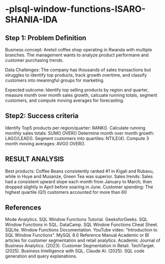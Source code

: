 # -plsql-window-functions-ISARO-SHANIA-IDA
## Step 1: Problem Definition
Business concept: Aretsil coffee shop operating in Rwanda with multiple branches. The management wants to analyze product performane and customer purchasing trends.

Data Challenges: The company has thousands of sales transactions but struggles to identify top products, track growth overtime, and classify customers into meaningful groups for marketing.

Expected outcome: Identify top selling products by region and quarter, measure month over month sales growth, calcuate running totals, segment customers, and compute moving averages for forecasting.

## Step2: Success criteria
Identify Top5 products per region/quarter: RANK().
Calculate running monthly sales totals: SUM() OVER()
Determine month over month growth: LAG()/LEAD().
Segment customers into quartiles: NTILE(4).
Compute 3 month moving averages: AVG() OVER().

## RESULT ANALYSIS
Best products: Coffee Beans consistently ranked #1 in Kigali and Rubavu, while in Huye and Musanze, Green Tea was superior.
Sales trends: Sales had a consistent upward slope each month from January to March, then dropped slightly in April before soaring in June.
Customer spending: The highest quartile (Q1) customers accounted for more than 60

## References
Mode Analytics. SQL Window Functions Tutorial.
GeeksforGeeks. SQL Window Functions in SQL. 
DataCamp. SQL Window Functions Cheat Sheet. 
SQLite. Window Functions Documentation. 
YouTube video: “Introduction to SQL Window Functions”. 
MySQL 8.0 Reference Manual 
Academic or BI articles for customer segmentation and retail analytics.
Academic Journal of Business Analytics. (2023). Customer Segmentation in Retail.
TechTarget. (2025). Business Intelligence with SQL.
Claude AI. (2025). SQL code generation and query explanations.

